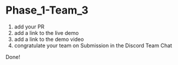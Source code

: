 # Phase_1-Team_3

1. add your PR
2. add a link to the live demo
3. add a link to the demo video
4. congratulate your team on Submission in the Discord Team Chat

Done!
